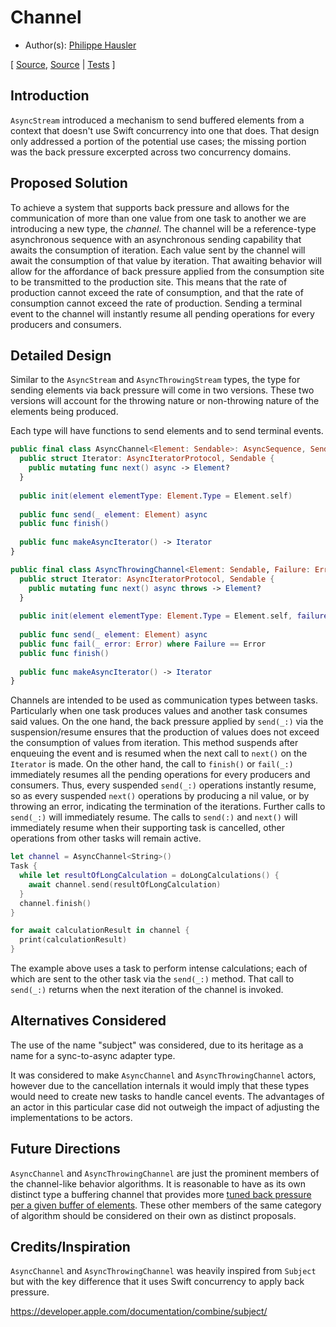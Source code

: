 # Channel

* Author(s): [Philippe Hausler](https://github.com/phausler)

[
[Source](https://github.com/apple/swift-async-algorithms/blob/main/Sources/AsyncAlgorithms/AsyncChannel.swift),
[Source](https://github.com/apple/swift-async-algorithms/blob/main/Sources/AsyncAlgorithms/AsyncThrowingChannel.swift) |
[Tests](https://github.com/apple/swift-async-algorithms/blob/main/Tests/AsyncAlgorithmsTests/TestChannel.swift)
]

## Introduction

`AsyncStream` introduced a mechanism to send buffered elements from a context that doesn't use Swift concurrency into one that does. That design only addressed a portion of the potential use cases; the missing portion was the back pressure excerpted across two concurrency domains. 

## Proposed Solution

To achieve a system that supports back pressure and allows for the communication of more than one value from one task to another we are introducing a new type, the _channel_. The channel will be a reference-type asynchronous sequence with an asynchronous sending capability that awaits the consumption of iteration. Each value sent by the channel will await the consumption of that value by iteration. That awaiting behavior will allow for the affordance of back pressure applied from the consumption site to be transmitted to the production site. This means that the rate of production cannot exceed the rate of consumption, and that the rate of consumption cannot exceed the rate of production. Sending a terminal event to the channel will instantly resume all pending operations for every producers and consumers.

## Detailed Design

Similar to the `AsyncStream` and `AsyncThrowingStream` types, the type for sending elements via back pressure will come in two versions. These two versions will account for the throwing nature or non-throwing nature of the elements being produced. 

Each type will have functions to send elements and to send terminal events. 

```swift
public final class AsyncChannel<Element: Sendable>: AsyncSequence, Sendable {
  public struct Iterator: AsyncIteratorProtocol, Sendable {
    public mutating func next() async -> Element?
  }
  
  public init(element elementType: Element.Type = Element.self)
  
  public func send(_ element: Element) async
  public func finish()
  
  public func makeAsyncIterator() -> Iterator
}

public final class AsyncThrowingChannel<Element: Sendable, Failure: Error>: AsyncSequence, Sendable {
  public struct Iterator: AsyncIteratorProtocol, Sendable {
    public mutating func next() async throws -> Element?
  }
  
  public init(element elementType: Element.Type = Element.self, failure failureType: Failure.Type = Failure.self)
  
  public func send(_ element: Element) async
  public func fail(_ error: Error) where Failure == Error
  public func finish()
  
  public func makeAsyncIterator() -> Iterator
}
```

Channels are intended to be used as communication types between tasks. Particularly when one task produces values and another task consumes said values. On the one hand, the back pressure applied by `send(_:)` via the suspension/resume ensures that the production of values does not exceed the consumption of values from iteration. This method suspends after enqueuing the event and is resumed when the next call to `next()` on the `Iterator` is made. On the other hand, the call to `finish()` or `fail(_:)` immediately resumes all the pending operations for every producers and consumers. Thus, every suspended `send(_:)` operations instantly resume, so as every suspended `next()` operations by producing a nil value, or by throwing an error, indicating the termination of the iterations. Further calls to `send(_:)` will immediately resume. The calls to `send(:)` and `next()` will immediately resume when their supporting task is cancelled, other operations from other tasks will remain active.

```swift
let channel = AsyncChannel<String>()
Task {
  while let resultOfLongCalculation = doLongCalculations() {
    await channel.send(resultOfLongCalculation)
  }
  channel.finish()
}

for await calculationResult in channel {
  print(calculationResult)
}
```

The example above uses a task to perform intense calculations; each of which are sent to the other task via the `send(_:)` method. That call to `send(_:)` returns when the next iteration of the channel is invoked. 

## Alternatives Considered

The use of the name "subject" was considered, due to its heritage as a name for a sync-to-async adapter type.

It was considered to make `AsyncChannel` and `AsyncThrowingChannel` actors, however due to the cancellation internals it would imply that these types would need to create new tasks to handle cancel events. The advantages of an actor in this particular case did not outweigh the impact of adjusting the implementations to be actors.

## Future Directions

`AsyncChannel` and `AsyncThrowingChannel` are just the prominent members of the channel-like behavior algorithms. It is reasonable to have as its own distinct type a buffering channel that provides more [tuned back pressure per a given buffer of elements](https://forums.swift.org/t/asyncchannel-should-we-allow-to-buffer/60876). These other members of the same category of algorithm should be considered on their own as distinct proposals.

## Credits/Inspiration

`AsyncChannel` and `AsyncThrowingChannel` was heavily inspired from `Subject` but with the key difference that it uses Swift concurrency to apply back pressure.

https://developer.apple.com/documentation/combine/subject/
